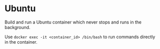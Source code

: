 # Ubuntu

Build and run a Ubuntu container which never stops and runs in the background.

Use ```docker exec -it <container_id> /bin/bash``` to run commands directly in the container.